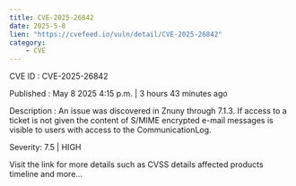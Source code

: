 ```yaml
---
title: CVE-2025-26842
date: 2025-5-8
lien: "https://cvefeed.io/vuln/detail/CVE-2025-26842"
category:
    - CVE
---
```


CVE ID : CVE-2025-26842

Published :  May 8
2025
4:15 p.m. | 3 hours
43 minutes ago

Description : An issue was discovered in Znuny through 7.1.3. If access to a ticket is not given
the content of S/MIME encrypted e-mail messages is visible to users with access to the CommunicationLog.

Severity: 7.5 | HIGH

Visit the link for more details
such as CVSS details
affected products
timeline
and more...
